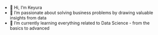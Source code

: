 - 👋 Hi, I’m Keyura
- 👀 I’m passionate about solving business problems by drawing valuable insights from data
- 🌱 I’m currently learning everything related to Data Science - from the basics to advanced

<!---
keyura99/keyura99 is a ✨ special ✨ repository because its `README.md` (this file) appears on your GitHub profile.
You can click the Preview link to take a look at your changes.
--->
